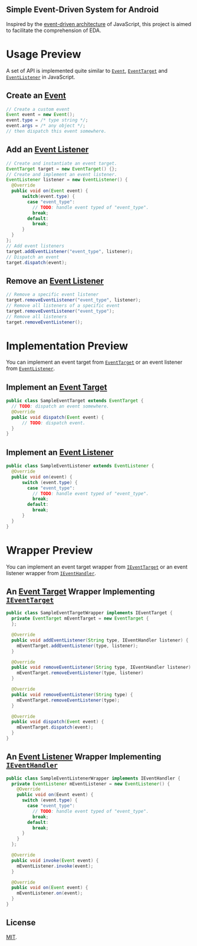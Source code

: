 Simple Event-Driven System for Android
---
Inspired by the [event-driven architecture](https://en.wikipedia.org/wiki/Event-driven_architecture) of JavaScript, this project is aimed to facilitate the comprehension of EDA.

# Usage Preview
A set of API is implemented quite similar to [`Event`](https://developer.mozilla.org/en-US/docs/Web/API/Event/Event), [`EventTarget`](https://developer.mozilla.org/en-US/docs/Web/API/EventTarget) and [`EventListener`](https://developer.mozilla.org/en-US/docs/Web/API/EventListener) in JavaScript.

## Create an [Event](app/src/main/java/com/jke/eventdrivensystem/models/Event.java)
```java
// Create a custom event
Event event = new Event();
event.type = /* type string */;
event.args = /* any object */;
// then dispatch this event somewhere.
```

## Add an [Event Listener](app/src/main/java/com/jke/eventdrivensystem/abstracts/EventListener.java)
```java
// Create and instantiate an event target.
EventTarget target = new EventTarget() {};
// Create and implement an event listener.
EventListener listener = new EventListener() {
  @Override
  public void on(Event event) {
      switch(event.type) {
        case "event_type":
          // TODO: handle event typed of "event_type".
          break;
        default:
          break;
      }
  }
};
// Add event listeners
target.addEventListener("event_type", listener);
// Dispatch an event
target.dispatch(event);
```

## Remove an [Event Listener](app/src/main/java/com/jke/eventdrivensystem/abstracts/EventListener.java)
```java
// Remove a specific event listener
target.removeEventListener("event_type", listener);
// Remove all listeners of a specific event
target.removeEventListener("event_type");
// Remove all listeners
target.removeEventListener();
```

# Implementation Preview
You can implement an event target from [`EventTarget`](app/src/main/java/com/jke/eventdrivensystem/abstracts/EventTarget.java) or an event listener from [`EventListener`](app/src/main/java/com/jke/eventdrivensystem/abstracts/EventListener.java).

## Implement an [Event Target](app/src/main/java/com/jke/eventdrivensystem/abstracts/EventTarget.java)
```java
public class SampleEventTarget extends EventTarget {
  // TODO: dispatch an event somewhere.
  @Override
  public void dispatch(Event event) {
      // TODO: dispatch event.
  }
}
```

## Implement an [Event Listener](app/src/main/java/com/jke/eventdrivensystem/abstracts/EventListener.java)
```java
public class SampleEventListener extends EventListener {
  @Override
  public void on(event) {
      switch (event.type) {
        case "event_type":
          // TODO: handle event typed of "event_type".
          break;
        default:
          break;
      }
  }
}
```

# Wrapper Preview
You can implement an event target wrapper from [`IEventTarget`](app/src/main/java/com/jke/eventdrivensystem/interfaces/IEventTarget.java) or an event listener wrapper from [`IEventHandler`](app/src/main/java/com/jke/eventdrivensystem/interfaces/IEventHandler.java).

## An [Event Target](app/src/main/java/com/jke/eventdrivensystem/abstracts/EventTarget.java) Wrapper Implementing [`IEventTarget`](app/src/main/java/com/jke/eventdrivensystem/interfaces/IEventTarget.java)
```java
public class SampleEventTargetWrapper implements IEventTarget {
  private EventTarget mEventTarget = new EventTarget {
  };

  @Override
  public void addEventListener(String type, IEventHandler listener) {
    mEventTarget.addEventListener(type, listener);
  }

  @Override
  public void removeEventListener(String type, IEventHandler listener) {
    mEventTarget.removeEventListener(type, listener)
  }

  @Override
  public void removeEventListener(String type) {
    mEventTarget.removeEventListener(type);
  }

  @Override
  public void dispatch(Event event) {
    mEventTarget.dispatch(event);
  }
}
```

## An [Event Listener](app/src/main/java/com/jke/eventdrivensystem/abstracts/EventListener.java) Wrapper Implementing [`IEventHandler`](app/src/main/java/com/jke/eventdrivensystem/interfaces/IEventHandler.java) 
```java
public class SampleEventListenerWrapper implements IEventHandler {
  private EventListener mEventListener = new EventListener() {
    @Override
    public void on(Eevnt event) {
      switch (event.type) {
        case "event_type":
          // TODO: handle event typed of "event_type".
          break;
        default:
          break;
      }
    }
  };

  @Override
  public void invoke(Event event) {
    mEventListener.invoke(event);
  }

  @Override
  public void on(Event event) {
    mEventListener.on(event);
  }
}
```

License
---
[MIT](LICENSE).
